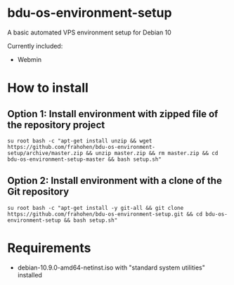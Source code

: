# bdu-os-environment-setup

A basic automated VPS environment setup for Debian 10

Currently included:

* Webmin

# How to install

## Option 1: Install environment with zipped file of the repository project
```
su root bash -c "apt-get install unzip && wget https://github.com/frahohen/bdu-os-environment-setup/archive/master.zip && unzip master.zip && rm master.zip && cd bdu-os-environment-setup-master && bash setup.sh"
```

## Option 2: Install environment with a clone of the Git repository
```
su root bash -c "apt-get install -y git-all && git clone https://github.com/frahohen/bdu-os-environment-setup.git && cd bdu-os-environment-setup && bash setup.sh"
```

# Requirements

* debian-10.9.0-amd64-netinst.iso with "standard system utilities" installed